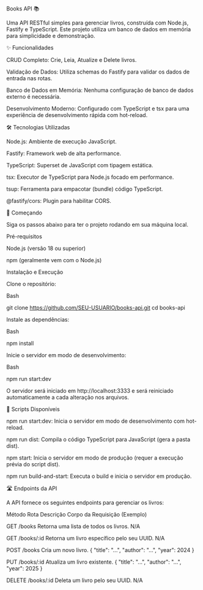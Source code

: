 Books API 📚

Uma API RESTful simples para gerenciar livros, construída com Node.js, Fastify e TypeScript. Este projeto utiliza um banco de dados em memória para simplicidade e demonstração.

✨ Funcionalidades

CRUD Completo: Crie, Leia, Atualize e Delete livros.

Validação de Dados: Utiliza schemas do Fastify para validar os dados de entrada nas rotas.

Banco de Dados em Memória: Nenhuma configuração de banco de dados externo é necessária.

Desenvolvimento Moderno: Configurado com TypeScript e tsx para uma experiência de desenvolvimento rápida com hot-reload.

🛠️ Tecnologias Utilizadas

Node.js: Ambiente de execução JavaScript.

Fastify: Framework web de alta performance.

TypeScript: Superset de JavaScript com tipagem estática.

tsx: Executor de TypeScript para Node.js focado em performance.

tsup: Ferramenta para empacotar (bundle) código TypeScript.

@fastify/cors: Plugin para habilitar CORS.

🚀 Começando

Siga os passos abaixo para ter o projeto rodando em sua máquina local.

Pré-requisitos

Node.js (versão 18 ou superior)

npm (geralmente vem com o Node.js)

Instalação e Execução

Clone o repositório:

Bash

git clone https://github.com/SEU-USUARIO/books-api.git
cd books-api

Instale as dependências:

Bash

npm install

Inicie o servidor em modo de desenvolvimento:

Bash

npm run start:dev

O servidor será iniciado em http://localhost:3333 e será reiniciado automaticamente a cada alteração nos arquivos.

📜 Scripts Disponíveis

npm run start:dev: Inicia o servidor em modo de desenvolvimento com hot-reload.

npm run dist: Compila o código TypeScript para JavaScript (gera a pasta dist).

npm start: Inicia o servidor em modo de produção (requer a execução prévia do script dist).

npm run build-and-start: Executa o build e inicia o servidor em produção.

🛣️ Endpoints da API

A API fornece os seguintes endpoints para gerenciar os livros:

Método	Rota	Descrição	Corpo da Requisição (Exemplo)

GET	/books	Retorna uma lista de todos os livros.	N/A

GET	/books/:id	Retorna um livro específico pelo seu UUID.	N/A

POST	/books	Cria um novo livro.	{ "title": "...", "author": "...", "year": 2024 }

PUT	/books/:id	Atualiza um livro existente.	{ "title": "...", "author": "...", "year": 2025 }

DELETE	/books/:id	Deleta um livro pelo seu UUID.	N/A
